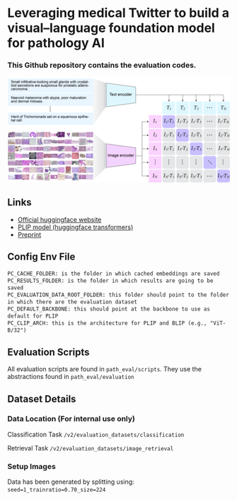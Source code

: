 # Leveraging medical Twitter to build a visual–language foundation model for pathology AI

### This Github repository contains the evaluation codes.

![PLIP](assets/banner.png "A visual–language foundation model for pathology AI")

## Links
- [Official huggingface website](https://huggingface.co/spaces/vinid/webplip)
- [PLIP model (huggingface transformers)](https://huggingface.co/vinid/plip)
- [Preprint](https://www.biorxiv.org/content/10.1101/2023.03.29.534834v1)

## Config Env File

```
PC_CACHE_FOLDER: is the folder in which cached embeddings are saved
PC_RESULTS_FOLDER: is the folder in which results are going to be saved
PC_EVALUATION_DATA_ROOT_FOLDER: this folder should point to the folder in which there are the evaluation dataset
PC_DEFAULT_BACKBONE: this should point at the backbone to use as default for PLIP
PC_CLIP_ARCH: this is the architecture for PLIP and BLIP (e.g., "ViT-B/32")
```

## Evaluation Scripts

All evaluation scripts are found in `path_eval/scripts`. They use the abstractions found in `path_eval/evaluation`

## Dataset Details

### Data Location (For internal use only)

Classification Task
`/v2/evaluation_datasets/classification`

Retrieval Task
`/v2/evaluation_datasets/image_retrieval`


### Setup Images

Data has been generated by splitting using:
`seed=1_trainratio=0.70_size=224`